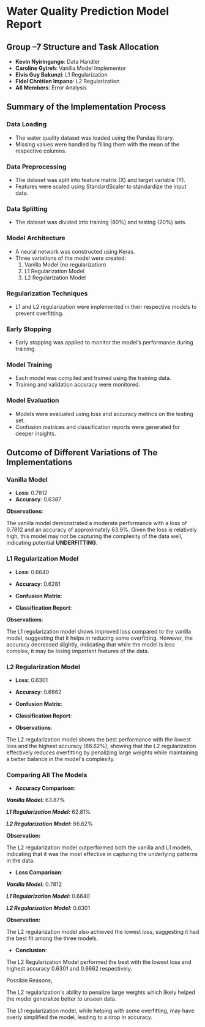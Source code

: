 # Water Quality Prediction Model Report

## Group –7 Structure and Task Allocation

- **Kevin Nyiringango**:  Data Handler
- **Caroline Gyireh**: Vanilla Model Implementor
- **Elvis Guy Bakunzi**: L1 Regularization
- **Fidel Chrétien Impano**: L2 Regularization
- **All Members**: Error Analysis

## Summary of the Implementation Process

### Data Loading
- The water quality dataset was loaded using the Pandas library.
- Missing values were handled by filling them with the mean of the respective columns.

### Data Preprocessing
- The dataset was split into feature matrix (X) and target variable (Y).
- Features were scaled using StandardScaler to standardize the input data.

### Data Splitting
- The dataset was divided into training (80%) and testing (20%) sets.

### Model Architecture
- A neural network was constructed using Keras.
- Three variations of the model were created:
  1. Vanilla Model (no regularization)
  2. L1 Regularization Model
  3. L2 Regularization Model

### Regularization Techniques
- L1 and L2 regularization were implemented in their respective models to prevent overfitting.

### Early Stopping
- Early stopping was applied to monitor the model’s performance during training.

### Model Training
- Each model was compiled and trained using the training data. 
- Training and validation accuracy were monitored.

### Model Evaluation
- Models were evaluated using loss and accuracy metrics on the testing set.
- Confusion matrices and classification reports were generated for deeper insights.

## Outcome of Different Variations of The Implementations

### Vanilla Model
- **Loss**: 0.7812
- **Accuracy**: 0.6387

**Observations**:
 
The vanilla model demonstrated a moderate performance with a loss of 0.7812 and an accuracy of approximately 63.9%.
Given the loss is relatively high, this model may not be capturing the complexity of the data well, indicating potential **UNDERFITTING**.

### L1 Regularization Model
- **Loss**: 0.6640
- **Accuracy**: 0.6281
- **Confusion Matrix**: 

- **Classification Report**: 


**Observations**:

The L1 regularization model shows improved loss compared to the vanilla model, suggesting that it helps in reducing some overfitting.
However, the accuracy decreased slightly, indicating that while the model is less complex, it may be losing important features of the data.

### L2 Regularization Model
- **Loss**: 0.6301
- **Accuracy**: 0.6662
- **Confusion Matrix**: 

- **Classification Report**: 

- **Observations**:

The L2 regularization model shows the best performance with the lowest loss and the highest accuracy (66.62%),
showing that the L2 regularization effectively reduces overfitting by penalizing large weights while
maintaining a better balance in the model's complexity.
  

### Comparing All The Models
- **Accuracy Comparison**:

***Vanilla Model:*** 63.87%

***L1 Regularization Model:*** 62.81%

***L2 Regularization Model:*** 66.62%

**Observation:**

The L2 regularization model outperformed both the vanilla and L1 models,
indicating that it was the most effective in capturing the underlying patterns in the data.


- **Loss Comparison**:
  
***Vanilla Model:*** 0.7812

***L1 Regularization Model:*** 0.6640

***L2 Regularization Model:*** 0.6301
  
**Observation:** 

The L2 regularization model also achieved the lowest loss, 
suggesting it had the best fit among the three models.


- **Conclusion**:

The L2 Regularization Model performed the best with the lowest loss and highest accuracy 0.6301 and 0.6662 respectively.

Possible Reasons;

The L2 regularization's ability to penalize large weights which likely helped the model generalize better to unseen data.

The L1 regularization model, while helping with some overfitting, may have overly simplified the model, leading to a drop in accuracy.
